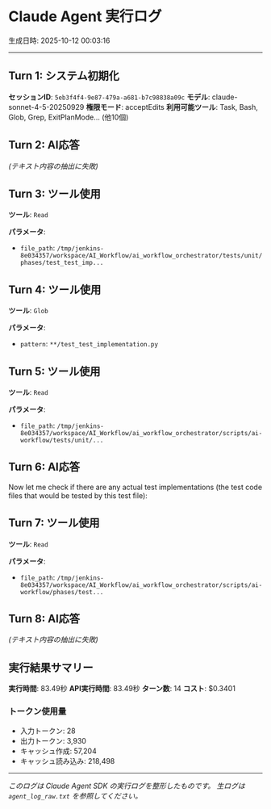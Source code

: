 # Claude Agent 実行ログ

生成日時: 2025-10-12 00:03:16

---

## Turn 1: システム初期化

**セッションID**: `5eb3f4f4-9e87-479a-a681-b7c98838a09c`
**モデル**: claude-sonnet-4-5-20250929
**権限モード**: acceptEdits
**利用可能ツール**: Task, Bash, Glob, Grep, ExitPlanMode... (他10個)

## Turn 2: AI応答

*(テキスト内容の抽出に失敗)*

## Turn 3: ツール使用

**ツール**: `Read`

**パラメータ**:
- `file_path`: `/tmp/jenkins-8e034357/workspace/AI_Workflow/ai_workflow_orchestrator/tests/unit/phases/test_test_imp...`

## Turn 4: ツール使用

**ツール**: `Glob`

**パラメータ**:
- `pattern`: `**/test_test_implementation.py`

## Turn 5: ツール使用

**ツール**: `Read`

**パラメータ**:
- `file_path`: `/tmp/jenkins-8e034357/workspace/AI_Workflow/ai_workflow_orchestrator/scripts/ai-workflow/tests/unit/...`

## Turn 6: AI応答

Now let me check if there are any actual test implementations (the test code files that would be tested by this test file):

## Turn 7: ツール使用

**ツール**: `Read`

**パラメータ**:
- `file_path`: `/tmp/jenkins-8e034357/workspace/AI_Workflow/ai_workflow_orchestrator/scripts/ai-workflow/phases/test...`

## Turn 8: AI応答

*(テキスト内容の抽出に失敗)*

## 実行結果サマリー

**実行時間**: 83.49秒
**API実行時間**: 83.49秒
**ターン数**: 14
**コスト**: $0.3401

### トークン使用量
- 入力トークン: 28
- 出力トークン: 3,930
- キャッシュ作成: 57,204
- キャッシュ読み込み: 218,498

---

*このログは Claude Agent SDK の実行ログを整形したものです。*
*生ログは `agent_log_raw.txt` を参照してください。*